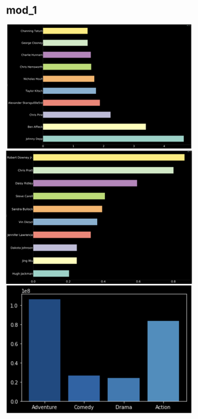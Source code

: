 # mod_1
![Plot](https://raw.githubusercontent.com/denisdunn/mod_1/master/Screen%20Shot%202019-03-29%20at%2012.52.25%20PM.png)
![Plot](https://raw.githubusercontent.com/denisdunn/mod_1/master/Screen%20Shot%202019-03-29%20at%201.03.35%20PM.png)     
![Plot](https://raw.githubusercontent.com/denisdunn/mod_1/master/Screen%20Shot%202019-03-29%20at%202.11.20%20PM.png)    

      
